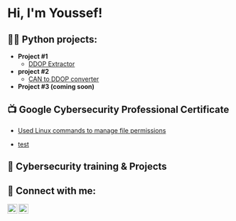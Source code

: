 <h1>Hi, I'm Youssef! <br/></h1>

<h2>👨‍💻 Python projects:</h2>

- <b>Project #1</b>
  - [DDOP Extractor](https://github.com/Stivan1999/python_project_1)
- <b>project #2</b>
  - [CAN to DDOP converter](https://github.com/Stivan1999/python_project_2) <b><i></b></i>
- <b>Project #3 (coming soon)</b>
<h2>📺 Google Cybersecurity Professional Certificate </h2>

- [Used Linux commands to manage file permissions](https://github.com/Stivan1999/File-permissions-in-Linux)

- [test](https://github.com/Stivan1999/portfolio-website)
<h2>🔐 Cybersecurity training & Projects</h2>

<h2> 🤳 Connect with me:</h2>

[<img align="left" alt="Youssef | LinkedIn" width="22px" src="https://cdn.jsdelivr.net/npm/simple-icons@v3/icons/linkedin.svg" />][linkedin]
[<img align="left" alt="Youssef | Instagram" width="22px" src="https://cdn.jsdelivr.net/npm/simple-icons@v3/icons/instagram.svg" />][instagram]

[instagram]: https://www.instagram.com/youssef_stivan/
[linkedin]: https://www.linkedin.com/in/youssef-stivan
